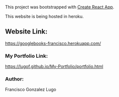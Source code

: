 This project was bootstrapped with [Create React App](https://github.com/facebook/create-react-app).

This website is being hosted in heroku.


## Website Link: 

https://googlebooks-francisco.herokuapp.com/



### My Portfolio Link:

https://lugof.github.io/My-Portfolio/portfolio.html



### Author:

Francisco Gonzalez Lugo


